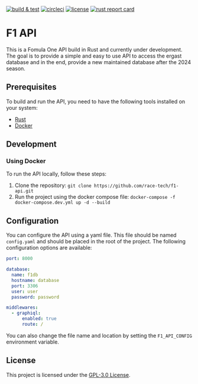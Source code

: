 [![build & test](https://img.shields.io/github/actions/workflow/status/race-tech/f1-api/rust.yml?logo=github)](https://github.com/race-tech/f1-api/blob/master/.github/workflows/rust.yml)
[![circleci](https://img.shields.io/circleci/build/gh/race-tech/f1-api?logo=circleci&logoColor=white&label=circleci)](https://circleci.com/gh/race-tech/f1-api)
[![license](https://img.shields.io/github/license/race-tech/f1-api)](https://www.gnu.org/licenses/gpl-3.0.en.html)
[![rust report card](https://rust-reportcard.xuri.me/badge/github.com/race-tech/f1-api)](https://rust-reportcard.xuri.me/report/github.com/race-tech/f1-api)

# F1 API

This is a Fomula One API build in Rust and currently under development. The goal is to provide a simple and easy to use API to access the ergast database and in the end, provide a new maintained database after the 2024 season.

## Prerequisites

To build and run the API, you need to have the following tools installed on your system:

- [Rust](https://www.rust-lang.org/tools/install)
- [Docker](https://docs.docker.com/get-docker/)

## Development

### Using Docker

To run the API locally, follow these steps:

1. Clone the repository: `git clone https://github.com/race-tech/f1-api.git`
2. Run the project using the docker compose file: `docker-compose -f docker-compose.dev.yml up -d --build`

## Configuration

You can configure the API using a yaml file. This file should be named `config.yaml` and should be placed in the root of the project. The following configuration options are available:

```yaml
port: 8000

database:
  name: f1db
  hostname: database
  port: 3306
  user: user
  password: password

middlewares:
  - graphiql:
      enabled: true
      route: /
```

You can also change the file name and location by setting the `F1_API_CONFIG` environment variable.

## License

This project is licensed under the [GPL-3.0 License](https://github.com/race-tech/f1-api/blob/master/LICENSE).
